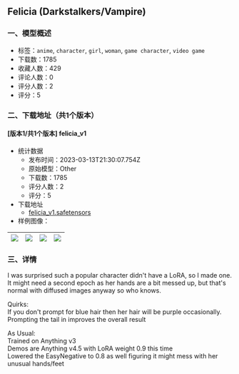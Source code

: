 ## Felicia (Darkstalkers/Vampire)
### 一、模型概述

- 标签：`anime`, `character`, `girl`, `woman`, `game character`, `video game`
- 下载数：1785
- 收藏人数：429
- 评论人数：0
- 评分人数：2
- 评分：5

### 二、下载地址（共1个版本）

#### [版本1/共1个版本] felicia_v1

- 统计数据
  - 发布时间：2023-03-13T21:30:07.754Z
  - 原始模型：Other
  - 下载数：1785
  - 评分人数：2
  - 评分：5
- 下载地址
  - [felicia_v1.safetensors](https://civitai.com/api/download/models/22769)
- 样例图像：

| <img src="https://image.civitai.com/xG1nkqKTMzGDvpLrqFT7WA/7fbe0ef7-ec6d-432c-98f8-5aab07cd0a00/width=450/245962.jpeg" /> | <img src="https://image.civitai.com/xG1nkqKTMzGDvpLrqFT7WA/8f649e3c-be71-4f22-477b-2bc68ffd2b00/width=450/245979.jpeg" /> | <img src="https://image.civitai.com/xG1nkqKTMzGDvpLrqFT7WA/640856dd-fa87-47cc-b16a-602adfce0b00/width=450/245978.jpeg" /> | <img src="https://image.civitai.com/xG1nkqKTMzGDvpLrqFT7WA/43f5bba8-78ae-489a-f379-bafbba804900/width=450/245977.jpeg" /> |
| ---- | ---- | ---- | ---- |


### 三、详情
<p>I was surprised such a popular character didn't have a LoRA, so I made one. It might need a second epoch as her hands are a bit messed up, but that's normal with diffused images anyway so who knows.</p><p>Quirks:<br />If you don't prompt for blue hair then her hair will be purple occasionally.<br />Prompting the tail in improves the overall result</p><p>As Usual:<br />Trained on Anything v3<br />Demos are Anything v4.5 with LoRA weight 0.9 this time<br />Lowered the EasyNegative to 0.8 as well figuring it might mess with her unusual hands/feet</p>